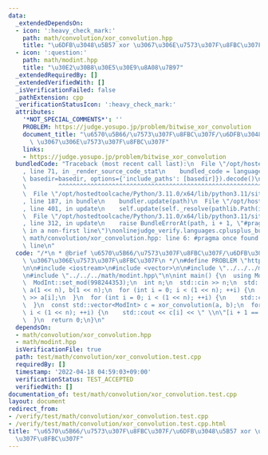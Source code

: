 ```yaml
---
data:
  _extendedDependsOn:
  - icon: ':heavy_check_mark:'
    path: math/convolution/xor_convolution.hpp
    title: "\u6DFB\u3048\u5B57 xor \u3067\u306E\u7573\u307F\u8FBC\u307F"
  - icon: ':question:'
    path: math/modint.hpp
    title: "\u30E2\u30B8\u30E5\u30E9\u8A08\u7B97"
  _extendedRequiredBy: []
  _extendedVerifiedWith: []
  _isVerificationFailed: false
  _pathExtension: cpp
  _verificationStatusIcon: ':heavy_check_mark:'
  attributes:
    '*NOT_SPECIAL_COMMENTS*': ''
    PROBLEM: https://judge.yosupo.jp/problem/bitwise_xor_convolution
    document_title: "\u6570\u5B66/\u7573\u307F\u8FBC\u307F/\u6DFB\u3048\u5B57 xor\
      \ \u3067\u306E\u7573\u307F\u8FBC\u307F"
    links:
    - https://judge.yosupo.jp/problem/bitwise_xor_convolution
  bundledCode: "Traceback (most recent call last):\n  File \"/opt/hostedtoolcache/Python/3.11.0/x64/lib/python3.11/site-packages/onlinejudge_verify/documentation/build.py\"\
    , line 71, in _render_source_code_stat\n    bundled_code = language.bundle(stat.path,\
    \ basedir=basedir, options={'include_paths': [basedir]}).decode()\n          \
    \         ^^^^^^^^^^^^^^^^^^^^^^^^^^^^^^^^^^^^^^^^^^^^^^^^^^^^^^^^^^^^^^^^^^^^^^^^^^^^^^^^^\n\
    \  File \"/opt/hostedtoolcache/Python/3.11.0/x64/lib/python3.11/site-packages/onlinejudge_verify/languages/cplusplus.py\"\
    , line 187, in bundle\n    bundler.update(path)\n  File \"/opt/hostedtoolcache/Python/3.11.0/x64/lib/python3.11/site-packages/onlinejudge_verify/languages/cplusplus_bundle.py\"\
    , line 401, in update\n    self.update(self._resolve(pathlib.Path(included), included_from=path))\n\
    \  File \"/opt/hostedtoolcache/Python/3.11.0/x64/lib/python3.11/site-packages/onlinejudge_verify/languages/cplusplus_bundle.py\"\
    , line 312, in update\n    raise BundleErrorAt(path, i + 1, \"#pragma once found\
    \ in a non-first line\")\nonlinejudge_verify.languages.cplusplus_bundle.BundleErrorAt:\
    \ math/convolution/xor_convolution.hpp: line 6: #pragma once found in a non-first\
    \ line\n"
  code: "/*\n * @brief \u6570\u5B66/\u7573\u307F\u8FBC\u307F/\u6DFB\u3048\u5B57 xor\
    \ \u3067\u306E\u7573\u307F\u8FBC\u307F\n */\n#define PROBLEM \"https://judge.yosupo.jp/problem/bitwise_xor_convolution\"\
    \n\n#include <iostream>\n#include <vector>\n\n#include \"../../../math/convolution/xor_convolution.hpp\"\
    \n#include \"../../../math/modint.hpp\"\n\nint main() {\n  using ModInt = MInt<0>;\n\
    \  ModInt::set_mod(998244353);\n  int n;\n  std::cin >> n;\n  std::vector<ModInt>\
    \ a(1 << n), b(1 << n);\n  for (int i = 0; i < (1 << n); ++i) {\n    std::cin\
    \ >> a[i];\n  }\n  for (int i = 0; i < (1 << n); ++i) {\n    std::cin >> b[i];\n\
    \  }\n  const std::vector<ModInt> c = xor_convolution(a, b);\n  for (int i = 0;\
    \ i < (1 << n); ++i) {\n    std::cout << c[i] << \" \\n\"[i + 1 == 1 << n];\n\
    \  }\n  return 0;\n}\n"
  dependsOn:
  - math/convolution/xor_convolution.hpp
  - math/modint.hpp
  isVerificationFile: true
  path: test/math/convolution/xor_convolution.test.cpp
  requiredBy: []
  timestamp: '2022-04-18 04:59:03+09:00'
  verificationStatus: TEST_ACCEPTED
  verifiedWith: []
documentation_of: test/math/convolution/xor_convolution.test.cpp
layout: document
redirect_from:
- /verify/test/math/convolution/xor_convolution.test.cpp
- /verify/test/math/convolution/xor_convolution.test.cpp.html
title: "\u6570\u5B66/\u7573\u307F\u8FBC\u307F/\u6DFB\u3048\u5B57 xor \u3067\u306E\u7573\
  \u307F\u8FBC\u307F"
---
```

